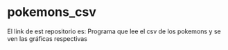 # pokemons_csv

El link de est repositorio es: 
Programa que lee el csv de los pokemons y se ven las gráficas respectivas
